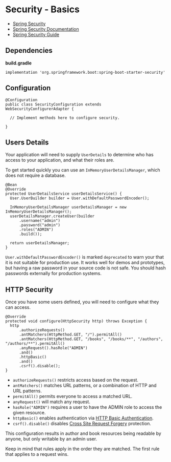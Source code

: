 # Security - Basics

* [Spring Security][]
* [Spring Security Documentation][]
* [Spring Security Guide][]

## Dependencies

**build.gradle**
```
implementation 'org.springframework.boot:spring-boot-starter-security'
```

## Configuration

```
@Configuration
public class SecurityConfiguration extends WebSecurityConfigurerAdapter {

  // Implement methods here to configure security.

}
```

## Users Details

Your application will need to supply `UserDetails` to determine who has access
to your application, and what their roles are.

To get started quickly you can use an `InMemoryUserDetailsManager`, which does
not require a database.

```
@Bean
@Override
protected UserDetailsService userDetailsService() {
  User.UserBuilder builder = User.withDefaultPasswordEncoder();

  InMemoryUserDetailsManager userDetailsManager = new InMemoryUserDetailsManager();
  userDetailsManager.createUser(builder
      .username("admin")
      .password("admin")
      .roles("ADMIN")
      .build());

  return userDetailsManager;
}
```

`User.withDefaultPasswordEncoder()` is marked `deprecated` to warn your that it
is not suitable for production use. It works well for demos and prototypes, but
having a raw password in your source code is not safe. You should hash passwords
externally for production systems.

## HTTP Security

Once you have some users defined, you will need to configure what they can
access.

```
@Override
protected void configure(HttpSecurity http) throws Exception {
  http
      .authorizeRequests()
      .antMatchers(HttpMethod.GET, "/").permitAll()
      .antMatchers(HttpMethod.GET, "/books", "/books/**", "/authors", "/authors/**").permitAll()
      .anyRequest().hasRole("ADMIN")
      .and()
      .httpBasic()
      .and()
      .csrf().disable();
}
```

* `authorizeRequests()` restricts access based on the request.
* `antMatchers()` matches URL patterns, or a combination of HTTP and URL patterns.
* `permitAll()` permits everyone to access a matched URL.
* `anyRequest()` will match any request.
* `hasRole("ADMIN")` requires a user to have the ADMIN role to access the given resource.
* `httpBasic()` enables authentication via [HTTP Basic Authentication][].
* `csrf().disable()` disables [Cross Site Request Forgery][] protection.

[Spring Security]: https://spring.io/projects/spring-security
[Spring Security Documentation]: https://docs.spring.io/spring-security/site/docs/current/reference/htmlsingle/
[Spring Security Guide]: https://spring.io/guides/gs/securing-web/
[HTTP Basic Authentication]: https://en.wikipedia.org/wiki/Basic_access_authentication
[Cross Site Request Forgery]: https://docs.spring.io/spring-security/site/docs/current/reference/htmlsingle/#csrf-attacks

This configuration results in author and book resources being readable by
anyone, but only writable by an admin user.

Keep in mind that rules apply in the
order they are matched. The first rule that applies to a request wins.
